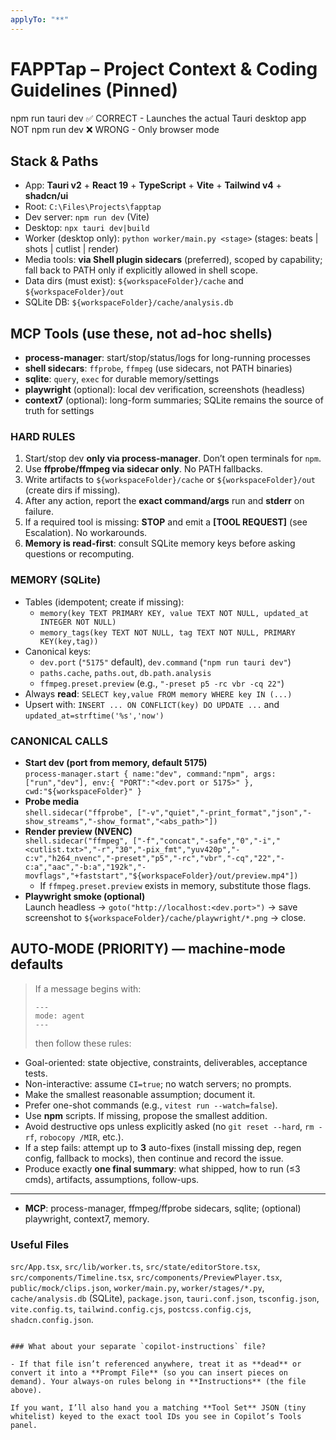 ```yaml
---
applyTo: "**"
---
```


# FAPPTap – Project Context & Coding Guidelines (Pinned)

npm run tauri dev ✅ CORRECT - Launches the actual Tauri desktop app
NOT npm run dev ❌ WRONG - Only browser mode

## Stack & Paths

- App: **Tauri v2** + **React 19** + **TypeScript** + **Vite** + **Tailwind v4** + **shadcn/ui**
- Root: `C:\Files\Projects\fapptap`
- Dev server: `npm run dev` (Vite)
- Desktop: `npx tauri dev|build`
- Worker (desktop only): `python worker/main.py <stage>` (stages: beats | shots | cutlist | render)
- Media tools: **via Shell plugin sidecars** (preferred), scoped by capability; fall back to PATH only if explicitly allowed in shell scope.
- Data dirs (must exist): `${workspaceFolder}/cache` and `${workspaceFolder}/out`
- SQLite DB: `${workspaceFolder}/cache/analysis.db`

## MCP Tools (use these, not ad-hoc shells)

- **process-manager**: start/stop/status/logs for long-running processes
- **shell sidecars**: `ffprobe`, `ffmpeg` (use sidecars, not PATH binaries)
- **sqlite**: `query`, `exec` for durable memory/settings
- **playwright** (optional): local dev verification, screenshots (headless)
- **context7** (optional): long-form summaries; SQLite remains the source of truth for settings

### HARD RULES

1. Start/stop dev **only via process-manager**. Don’t open terminals for `npm`.
2. Use **ffprobe/ffmpeg via sidecar only**. No PATH fallbacks.
3. Write artifacts to `${workspaceFolder}/cache` or `${workspaceFolder}/out` (create dirs if missing).
4. After any action, report the **exact command/args** run and **stderr** on failure.
5. If a required tool is missing: **STOP** and emit a **[TOOL REQUEST]** (see Escalation). No workarounds.
6. **Memory is read-first**: consult SQLite memory keys before asking questions or recomputing.

### MEMORY (SQLite)

- Tables (idempotent; create if missing):
  - `memory(key TEXT PRIMARY KEY, value TEXT NOT NULL, updated_at INTEGER NOT NULL)`
  - `memory_tags(key TEXT NOT NULL, tag TEXT NOT NULL, PRIMARY KEY(key,tag))`
- Canonical keys:
  - `dev.port` (`"5175"` default), `dev.command` (`"npm run tauri dev"`)
  - `paths.cache`, `paths.out`, `db.path.analysis`
  - `ffmpeg.preset.preview` (e.g., `"-preset p5 -rc vbr -cq 22"`)
- Always **read**: `SELECT key,value FROM memory WHERE key IN (...)`
- Upsert with: `INSERT ... ON CONFLICT(key) DO UPDATE ...` and `updated_at=strftime('%s','now')`

### CANONICAL CALLS

- **Start dev (port from memory, default 5175)**  
  `process-manager.start { name:"dev", command:"npm", args:["run","dev"], env:{ "PORT":"<dev.port or 5175>" }, cwd:"${workspaceFolder}" }`
- **Probe media**  
  `shell.sidecar("ffprobe", ["-v","quiet","-print_format","json","-show_streams","-show_format","<abs_path>"])`
- **Render preview (NVENC)**  
  `shell.sidecar("ffmpeg", ["-f","concat","-safe","0","-i","<cutlist.txt>","-r","30","-pix_fmt","yuv420p","-c:v","h264_nvenc","-preset","p5","-rc","vbr","-cq","22","-c:a","aac","-b:a","192k","-movflags","+faststart","${workspaceFolder}/out/preview.mp4"])`
  - If `ffmpeg.preset.preview` exists in memory, substitute those flags.
- **Playwright smoke (optional)**  
  Launch headless → `goto("http://localhost:<dev.port>")` → save screenshot to `${workspaceFolder}/cache/playwright/*.png` → close.

## AUTO-MODE (PRIORITY) — machine-mode defaults

> If a message begins with:
>
> ```
> ---
> mode: agent
> ---
> ```
>
> then follow these rules:

- Goal-oriented: state objective, constraints, deliverables, acceptance tests.
- Non-interactive: assume `CI=true`; no watch servers; no prompts.
- Make the smallest reasonable assumption; document it.
- Prefer one-shot commands (e.g., `vitest run --watch=false`).
- Use **npm** scripts. If missing, propose the smallest addition.
- Avoid destructive ops unless explicitly asked (no `git reset --hard`, `rm -rf`, `robocopy /MIR`, etc.).
- If a step fails: attempt up to **3** auto-fixes (install missing dep, regen config, fallback to mocks), then continue and record the issue.
- Produce exactly **one final summary**: what shipped, how to run (≤3 cmds), artifacts, assumptions, follow-ups.

---

- **MCP**: process-manager, ffmpeg/ffprobe sidecars, sqlite; (optional) playwright, context7, memory.

### Useful Files

`src/App.tsx`, `src/lib/worker.ts`, `src/state/editorStore.tsx`, `src/components/Timeline.tsx`, `src/components/PreviewPlayer.tsx`, `public/mock/clips.json`, `worker/main.py`, `worker/stages/*.py`, `cache/analysis.db` (SQLite), `package.json`, `tauri.conf.json`, `tsconfig.json`, `vite.config.ts`, `tailwind.config.cjs`, `postcss.config.cjs`, `shadcn.config.json`.

```

### What about your separate `copilot-instructions` file?

- If that file isn’t referenced anywhere, treat it as **dead** or convert it into a **Prompt File** (so you can insert pieces on demand). Your always-on rules belong in **Instructions** (the file above).

If you want, I’ll also hand you a matching **Tool Set** JSON (tiny whitelist) keyed to the exact tool IDs you see in Copilot’s Tools panel.
```
